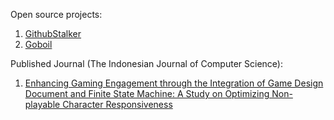 Open source projects:
1. [GithubStalker](https://github.com/nurzyl/github-stalker)
2. [Goboil](https://github.com/nurzyl/goboil)

Published Journal (The Indonesian Journal of Computer Science):
1. [Enhancing Gaming Engagement through the Integration of Game Design Document and Finite State Machine: A Study on Optimizing Non-playable Character Responsiveness](https://doi.org/10.33022/ijcs.v12i4.3328)
